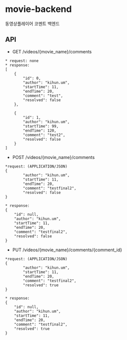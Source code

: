 # movie-backend
동영상플레이어 코멘트 백엔드

## API
* GET /videos/{movie_name}/comments
```
* request: none
* response: 
[
    {
        "id": 0,
        "author": "kihun.um",
        "startTime": 11,
        "endTime": 20,
        "comment": "test",
        "resolved": false
    },
    
    {
        "id": 1,
        "author": "kihun.um",
        "startTime": 99,
        "endTime": 120,
        "comment": "test2",
        "resolved": false
    }
]
```

* POST /videos/{movie_name}/comments
```
*request: (APPLICATION/JSON)
{
        "author": "kihun.um",
        "startTime": 11,
        "endTime": 20,
        "comment": "testfinal2",
        "resolved": false
}

* response: 
{
    "id": null,
    "author": "kihun.um",
    "startTime": 11,
    "endTime": 20,
    "comment": "testfinal2",
    "resolved": false
}
```

* PUT /videos/{movie_name}/comments/{comment_id}

```
*request: (APPLICATION/JSON)
{
        "author": "kihun.um",
        "startTime": 11,
        "endTime": 20,
        "comment": "testfinal2",
        "resolved": true
}

* response: 
{
    "id": null,
    "author": "kihun.um",
    "startTime": 11,
    "endTime": 20,
    "comment": "testfinal2",
    "resolved": true
}
```
